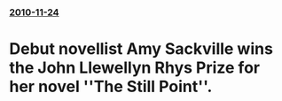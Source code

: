 ### [2010-11-24](/news/2010/11/24/index.md)

# Debut novellist Amy Sackville wins the John Llewellyn Rhys Prize for her novel ''The Still Point''. 



